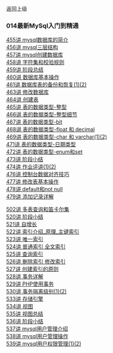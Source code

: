 返回上级
### 014最新MySql入门到精通

[455讲 mysql数据库的简介]()  
[456讲 mysql三层结构]()  
[457讲 mysql创建数据库]()  
[458讲 字符集和校验规则]()  
[459讲 阶段总结]()  
[460讲 数据库基本操作]()  
[461讲 数据库表的备份和恢复(1)(2)]()  
[463讲 修改数据库]()  
[464讲 创建表]()  
[465讲 表的数据类型-整型]()  
[466讲 表的数据类型-整型细节]()  
[467讲 表的数据类型-bit]()  
[468讲 表的数据类型-float 和 decimal]()  
[469讲 表的数据类型-char 和 varchar(1)(2)]()  
[471讲 表的数据类型-日期类型]()  
[472讲 表的数据类型-enum和set]()  
[473讲 阶段小结]()  
[474讲 作业评讲(1)(2)]()  
[476讲 控制台数据对齐技巧]()  
[477讲 修改表基本操作]()  
[478讲 default和not null]()  
[479讲 添加记录详解]()  

[502讲 多表查询和笛卡尔集]()  
[520讲 阶段小结]()  
[521讲 自增长]()  
[522讲 索引介绍_原理_主键索引]()  
[523讲 唯一索引]()  
[524讲 普通索引 全文索引]()  
[525讲 查询索引]()  
[526讲 删除索引 修改索引]()  
[527讲 创建索引的原则]()  
[528讲 事务详解]()  
[529讲 PHP使用事务]()  
[530讲 事务隔离级别(1)(2)]()  
[533讲 存储引擎]()  
[534讲 视图]()  
[535讲 视图总结]()  
[536讲 阶段小结]()  
[537讲 mysql用户管理介绍]()  
[538讲 mysql用户管理操作]()  
[539讲 mysql用户权限管理(1)(2)]()  